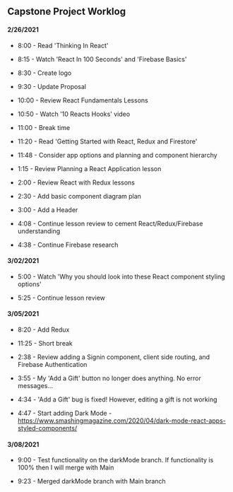 ## Capstone Project Worklog

#### 2/26/2021

* 8:00 - Read 'Thinking In React'

* 8:15 - Watch 'React In 100 Seconds' and 'Firebase Basics'

* 8:30 - Create logo

* 9:30 - Update Proposal

* 10:00 - Review React Fundamentals Lessons

* 10:50 - Watch '10 Reacts Hooks' video

* 11:00 - Break time

* 11:20 - Read 'Getting Started with React, Redux and Firestore'

* 11:48 - Consider app options and planning and component hierarchy

* 1:15 - Review Planning a React Application lesson

* 2:00 - Review React with Redux lessons

* 2:30 - Add basic component diagram plan

* 3:00 - Add a Header

* 4:08 - Continue lesson review to cement React/Redux/Firebase understanding

* 4:38 - Continue Firebase research

#### 3/02/2021

* 5:00 - Watch 'Why you should look into these React component styling options'

* 5:25 - Continue lesson review

#### 3/05/2021

* 8:20 - Add Redux

* 11:25 - Short break

* 2:38 - Review adding a Signin component, client side routing, and Firebase Authentication

* 3:55 - My 'Add a Gift' button no longer does anything. No error messages...

* 4:34 - 'Add a Gift' bug is fixed! However, editing a gift is not working

* 4:47 - Start adding Dark Mode - https://www.smashingmagazine.com/2020/04/dark-mode-react-apps-styled-components/

#### 3/08/2021

* 9:00 - Test functionality on the darkMode branch. If functionality is 100% then I will merge with Main

* 9:23 - Merged darkMode branch with Main branch